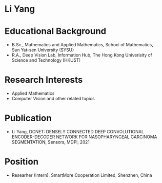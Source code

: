 # Li Yang
# Educational Background
* B.Sc., Mathematics and Applied Mathematics, School of Mathematics, Sun Yat-sen University (SYSU)
* R.A., Deep Vision Lab, Information Hub, The Hong Kong Univerisity of Science and Technology (HKUST)
# Research Interests
* Applied Mathematics
* Computer Vision and other related topics
# Publication
* Li Yang, DCNET: DENSELY CONNECTED DEEP CONVOLUTIONAL ENCODER-DECODER NETWORK FOR NASOPHARYNGEAL CARCINOMA SEGMENTATION, Sensors, MDPI, 2021
# Position
* Researher (Intern), SmartMore Cooperation Limited, Shenzhen, China
<!---
MechanicModel/MechanicModel is a ✨ special ✨ repository because its `README.md` (this file) appears on your GitHub profile.
You can click the Preview link to take a look at your changes.
--->
